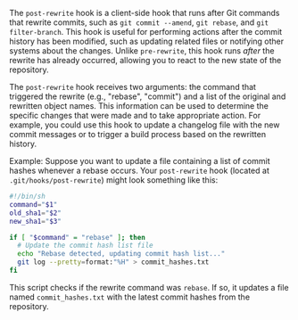 The `post-rewrite` hook is a client-side hook that runs after Git commands that rewrite commits, such as `git commit --amend`, `git rebase`, and `git filter-branch`. This hook is useful for performing actions after the commit history has been modified, such as updating related files or notifying other systems about the changes. Unlike `pre-rewrite`, this hook runs _after_ the rewrite has already occurred, allowing you to react to the new state of the repository.

The `post-rewrite` hook receives two arguments: the command that triggered the rewrite (e.g., "rebase", "commit") and a list of the original and rewritten object names. This information can be used to determine the specific changes that were made and to take appropriate action. For example, you could use this hook to update a changelog file with the new commit messages or to trigger a build process based on the rewritten history.

Example: Suppose you want to update a file containing a list of commit hashes whenever a rebase occurs. Your `post-rewrite` hook (located at `.git/hooks/post-rewrite`) might look something like this:

```bash
#!/bin/sh
command="$1"
old_sha1="$2"
new_sha1="$3"

if [ "$command" = "rebase" ]; then
  # Update the commit hash list file
  echo "Rebase detected, updating commit hash list..."
  git log --pretty=format:"%H" > commit_hashes.txt
fi
```

This script checks if the rewrite command was `rebase`. If so, it updates a file named `commit_hashes.txt` with the latest commit hashes from the repository.